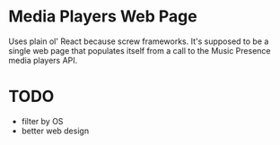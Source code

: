 # Media Players Web Page

Uses plain ol' React because screw frameworks. It's supposed to be a single web page that populates itself from a call to the Music Presence media players API.

# TODO
- filter by OS
- better web design